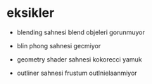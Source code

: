 # eksikler

- blending sahnesi blend objeleri gorunmuyor

- blin phong sahnesi gecmiyor

- geometry shader sahnesi kokorecci yamuk

- outliner sahnesi frustum outlnielaanmiyor